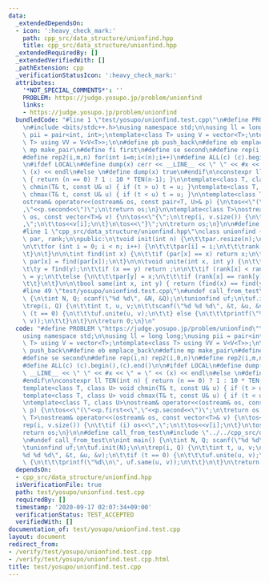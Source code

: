 ```yaml
---
data:
  _extendedDependsOn:
  - icon: ':heavy_check_mark:'
    path: cpp_src/data_structure/unionfind.hpp
    title: cpp_src/data_structure/unionfind.hpp
  _extendedRequiredBy: []
  _extendedVerifiedWith: []
  _pathExtension: cpp
  _verificationStatusIcon: ':heavy_check_mark:'
  attributes:
    '*NOT_SPECIAL_COMMENTS*': ''
    PROBLEM: https://judge.yosupo.jp/problem/unionfind
    links:
    - https://judge.yosupo.jp/problem/unionfind
  bundledCode: "#line 1 \"test/yosupo/unionfind.test.cpp\"\n#define PROBLEM \"https://judge.yosupo.jp/problem/unionfind\"\
    \n#include <bits/stdc++.h>\nusing namespace std;\n\nusing ll = long long;\nusing\
    \ pii = pair<int, int>;\ntemplate<class T> using V = vector<T>;\ntemplate<class\
    \ T> using VV = V<V<T>>;\n\n#define pb push_back\n#define eb emplace_back\n#define\
    \ mp make_pair\n#define fi first\n#define se second\n#define rep(i,n) rep2(i,0,n)\n\
    #define rep2(i,m,n) for(int i=m;i<(n);i++)\n#define ALL(c) (c).begin(),(c).end()\n\
    \n#ifdef LOCAL\n#define dump(x) cerr << __LINE__ << \" \" << #x << \" = \" <<\
    \ (x) << endl\n#else \n#define dump(x) true\n#endif\n\nconstexpr ll TEN(int n)\
    \ { return (n == 0) ? 1 : 10 * TEN(n-1); }\n\ntemplate<class T, class U> void\
    \ chmin(T& t, const U& u) { if (t > u) t = u; }\ntemplate<class T, class U> void\
    \ chmax(T& t, const U& u) { if (t < u) t = u; }\n\ntemplate<class T, class U>\n\
    ostream& operator<<(ostream& os, const pair<T, U>& p) {\n\tos<<\"(\"<<p.first<<\"\
    ,\"<<p.second<<\")\";\n\treturn os;\n}\n\ntemplate<class T>\nostream& operator<<(ostream&\
    \ os, const vector<T>& v) {\n\tos<<\"{\";\n\trep(i, v.size()) {\n\t\tif (i) os<<\"\
    ,\";\n\t\tos<<v[i];\n\t}\n\tos<<\"}\";\n\treturn os;\n}\n\n#define call_from_test\n\
    #line 1 \"cpp_src/data_structure/unionfind.hpp\"\nclass unionfind {\n\tvector<int>\
    \ par, rank;\n\npublic:\n\tvoid init(int n) {\n\t\tpar.resize(n);\n\t\trank.resize(n);\n\
    \n\t\tfor (int i = 0; i < n; i++) {\n\t\t\tpar[i] = i;\n\t\t\trank[i] = 0;\n\t\
    \t}\n\t}\n\n\tint find(int x) {\n\t\tif (par[x] == x) return x;\n\t\telse return\
    \ par[x] = find(par[x]);\n\t}\n\n\tvoid unite(int x, int y) {\n\t\tx = find(x);\n\
    \t\ty = find(y);\n\t\tif (x == y) return ;\n\n\t\tif (rank[x] < rank[y]) par[x]\
    \ = y;\n\t\telse {\n\t\t\tpar[y] = x;\n\t\t\tif (rank[x] == rank[y]) ++rank[x];\n\
    \t\t}\n\t}\n\n\tbool same(int x, int y) { return (find(x) == find(y)); }\n};\n\
    #line 49 \"test/yosupo/unionfind.test.cpp\"\n#undef call_from_test\n\nint main()\
    \ {\n\tint N, Q; scanf(\"%d %d\", &N, &Q);\n\tunionfind uf;\n\tuf.init(N);\n\n\
    \trep(i, Q) {\n\t\tint t, u, v;\n\t\tscanf(\"%d %d %d\", &t, &u, &v);\n\t\tif\
    \ (t == 0) {\n\t\t\tuf.unite(u, v);\n\t\t} else {\n\t\t\tprintf(\"%d\\n\", uf.same(u,\
    \ v));\n\t\t}\n\t}\n\treturn 0;\n}\n"
  code: "#define PROBLEM \"https://judge.yosupo.jp/problem/unionfind\"\n#include <bits/stdc++.h>\n\
    using namespace std;\n\nusing ll = long long;\nusing pii = pair<int, int>;\ntemplate<class\
    \ T> using V = vector<T>;\ntemplate<class T> using VV = V<V<T>>;\n\n#define pb\
    \ push_back\n#define eb emplace_back\n#define mp make_pair\n#define fi first\n\
    #define se second\n#define rep(i,n) rep2(i,0,n)\n#define rep2(i,m,n) for(int i=m;i<(n);i++)\n\
    #define ALL(c) (c).begin(),(c).end()\n\n#ifdef LOCAL\n#define dump(x) cerr <<\
    \ __LINE__ << \" \" << #x << \" = \" << (x) << endl\n#else \n#define dump(x) true\n\
    #endif\n\nconstexpr ll TEN(int n) { return (n == 0) ? 1 : 10 * TEN(n-1); }\n\n\
    template<class T, class U> void chmin(T& t, const U& u) { if (t > u) t = u; }\n\
    template<class T, class U> void chmax(T& t, const U& u) { if (t < u) t = u; }\n\
    \ntemplate<class T, class U>\nostream& operator<<(ostream& os, const pair<T, U>&\
    \ p) {\n\tos<<\"(\"<<p.first<<\",\"<<p.second<<\")\";\n\treturn os;\n}\n\ntemplate<class\
    \ T>\nostream& operator<<(ostream& os, const vector<T>& v) {\n\tos<<\"{\";\n\t\
    rep(i, v.size()) {\n\t\tif (i) os<<\",\";\n\t\tos<<v[i];\n\t}\n\tos<<\"}\";\n\t\
    return os;\n}\n\n#define call_from_test\n#include \"../../cpp_src/data_structure/unionfind.hpp\"\
    \n#undef call_from_test\n\nint main() {\n\tint N, Q; scanf(\"%d %d\", &N, &Q);\n\
    \tunionfind uf;\n\tuf.init(N);\n\n\trep(i, Q) {\n\t\tint t, u, v;\n\t\tscanf(\"\
    %d %d %d\", &t, &u, &v);\n\t\tif (t == 0) {\n\t\t\tuf.unite(u, v);\n\t\t} else\
    \ {\n\t\t\tprintf(\"%d\\n\", uf.same(u, v));\n\t\t}\n\t}\n\treturn 0;\n}"
  dependsOn:
  - cpp_src/data_structure/unionfind.hpp
  isVerificationFile: true
  path: test/yosupo/unionfind.test.cpp
  requiredBy: []
  timestamp: '2020-09-17 02:07:34+09:00'
  verificationStatus: TEST_ACCEPTED
  verifiedWith: []
documentation_of: test/yosupo/unionfind.test.cpp
layout: document
redirect_from:
- /verify/test/yosupo/unionfind.test.cpp
- /verify/test/yosupo/unionfind.test.cpp.html
title: test/yosupo/unionfind.test.cpp
---
```

